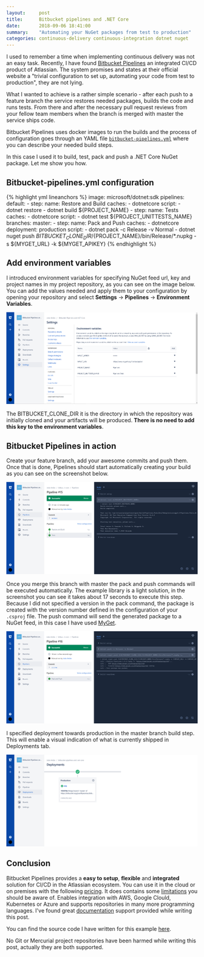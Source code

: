 ```yaml
---
layout:     post
title:      Bitbucket pipelines and .NET Core 
date:       2018-09-06 18:41:00
summary:    "Automating your NuGet packages from test to production"
categories: continuous-delivery continuous-integration dotnet nuget
---
```


I used to remember a time when implementing continuous delivery was not an easy task. Recently, I have found [Bitbucket Pipelines](https://bitbucket.org/product/features/pipelines) an integrated CI/CD product of Atlassian. The system promises and states at their official website a "trivial configuration to set up, automating your code from test to production", they are not lying.

What I wanted to achieve is a rather simple scenario - after each push to a feature branch the service restores needed packages, builds the code and runs tests. From there and after the necessary pull request reviews from your fellow team members when the branch is merged with master the service ships code.

Bitbucket Pipelines uses docker images to run the builds and the process of configuration goes through an YAML file [`bitbucket-pipelines.yml`](https://bitbucket.org/joaofilipeantao/bitbucket-pipelines-and-.net-core/src/master/bitbucket-pipelines.yml) where you can describe your needed build steps.

In this case I used it to build, test, pack and push a .NET Core NuGet package. Let me show you how.

## Bitbucket-pipelines.yml configuration

{% highlight yml lineanchors %}
image: microsoft/dotnet:sdk
pipelines:
  default:
    - step:
        name: Restore and Build
        caches:
          - dotnetcore
        script:
          - dotnet restore
          - dotnet build ${PROJECT_NAME}
    - step:
        name: Tests
        caches:
          - dotnetcore
        script:
          - dotnet test ${PROJECT_UNITTESTS_NAME}
  branches:
    master:
     - step:
         name: Pack and Push
         caches:
           - dotnetcore
         deployment: production
         script:
           - dotnet pack -c Release -v Normal
           - dotnet nuget push ${BITBUCKET_CLONE_DIR}/${PROJECT_NAME}/bin/Release/*.nupkg -s ${MYGET_URL} -k ${MYGET_APIKEY}
{% endhighlight %}

## Add environment variables

I introduced environment variables for specifying NuGet feed url, key and project names in my project repository, as you can see on the image below. You can add the values needed and apply them to your configuration by opening your repository and select **Settings** -> **Pipelines** -> **Environment Variables**.

![Screenshot displaying the repository environment variables used in the yaml configuration file](/images/posts/bitbucket-pipelines/environment_variables.png "Screenshot displaying the repository environment variables used in the yaml configuration file")

The BITBUCKET_CLONE_DIR it is the directory in which the repository was initially cloned and your artifacts will be produced. **There is no need to add this key to the environment variables**.

## Bitbucket Pipelines in action

Create your feature branch, add your awesome commits and push them. Once that is done, Pipelines should start automatically creating your build as you can see on the screenshot below.

![Screenshot of Bitbucket Pipelines restoring, building and testing the code automatic steps](/images/posts/bitbucket-pipelines/pipelines_default.png "Screenshot of Bitbucket Pipelines restoring, building and testing the code automatically steps")

Once you merge this branch with master the pack and push commands will be executed automatically. The example library is a light solution, in the screenshot you can see it takes about 17 seconds to execute this step. Because I did not specified a version in the pack command, the package is created with the version number defined in the configuration of your `.csproj` file. The push command will send the generated package to a NuGet feed, in this case I have used [MyGet](https://www.myget.org/).

![Screenshot of Bitbucket Pipelines packing and pushing the code automatic steps](/images/posts/bitbucket-pipelines/pipelines_master.png "Screenshot of Bitbucket Pipelines packing and pushing the code automatically steps")

I specified deployment towards production in the master branch build step. This will enable a visual indication of what is currently shipped in Deployments tab.

![Screenshot of deployement tab of Bitbucket Pipelines showing release number #16](/images/posts/bitbucket-pipelines/deployment.png "Screenshot of deployment tab of Bitbucket Pipelines showing release number #16")

## Conclusion

Bitbucket Pipelines provides a **easy to setup**, **flexible** and **integrated** solution for CI/CD in the Atlassian ecosystem. You can use it in the cloud or on premises with the following [pricing](https://bitbucket.org/product/pricing). It does contains some [limitations](https://confluence.atlassian.com/bitbucket/limitations-of-bitbucket-pipelines-827106051.html) you should be aware of. Enables integration with AWS, Google Clould, Kubernetes or Azure and supports repositories in many more programming languages. I've found great [documentation](https://confluence.atlassian.com/bitbucket/configuring-your-pipeline-872013574.html) support provided while writing this post.

You can find the source code I have written for this example [here](https://bitbucket.org/joaofilipeantao/bitbucket-pipelines-and-.net-core/src/master/).

No Git or Mercurial project repositories have been harmed while writing this post, actually they are both supported.
